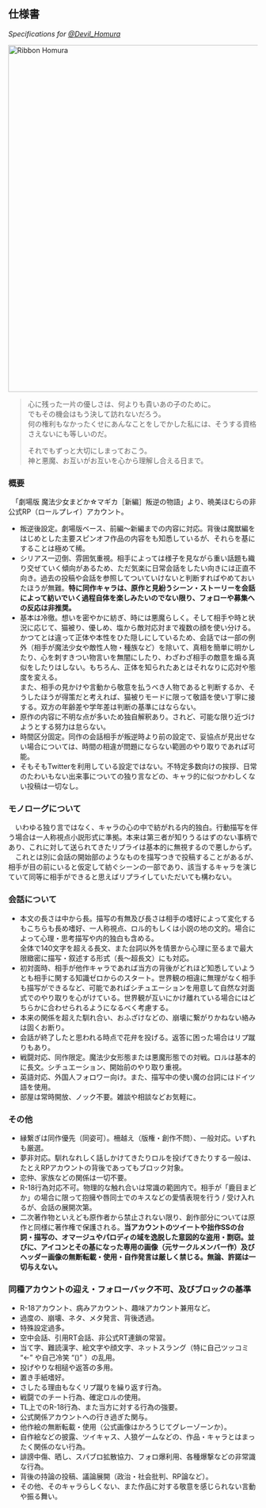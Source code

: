 ## 仕様書
*Specifications for [@Devil_Homura](https://twitter.com/Devil_Homura)*

<img src="https://rp.zweivogel.org/images/RibbonHomura_Latte_fixed.png" alt="Ribbon Homura" width="700" />

> 心に残った一片の優しさは、何よりも貴いあの子のために。  
> でもその機会はもう決して訪れないだろう。  
> 何の権利もなかったくせにあんなことをしでかした私には、そうする資格さえないにも等しいのだ。  
> 
> それでもずっと大切にしまっておこう。  
> 神と悪魔、お互いがお互いを心から理解し合える日まで。  

### 概要

　「劇場版 魔法少女まどか☆マギカ［新編］叛逆の物語」より、暁美ほむらの非公式RP（ロールプレイ）アカウント。

* 叛逆後設定。劇場版ベース、前編〜新編までの内容に対応。背後は魔獣編をはじめとした主要スピンオフ作品の内容をも知悉しているが、それらを基にすることは極めて稀。
* シリアス一辺倒、雰囲気重視。相手によっては様子を見ながら重い話題も織り交ぜていく傾向があるため、ただ気楽に日常会話をしたい向きには正直不向き。過去の投稿や会話を参照してついていけないと判断すればやめておいたほうが無難。**特に同作キャラは、原作と見紛うシーン・ストーリーを会話によって紡いでいく過程自体を楽しみたいのでない限り、フォローや募集への反応は非推奨。**
* 基本は冷徹。想いを密やかに紡ぎ、時には悪魔らしく。そして相手や時と状況に応じて、猫被り、優しめ、塩から敵対応対まで複数の顔を使い分ける。  
かつてとは違って正体や本性をひた隠しにしているため、会話では一部の例外（相手が魔法少女や敵性人物・種族など）を除いて、真相を簡単に明かしたり、心を刺すきつい物言いを無闇にしたり、わざわざ相手の敵意を煽る真似をしたりはしない。もちろん、正体を知られたあとはそれなりに応対や態度を変える。  
また、相手の見かけや言動から敬意を払うべき人物であると判断するか、そうしたほうが得策だと考えれば、猫被りモードに限って敬語を使い丁寧に接する。双方の年齢差や学年差は判断の基準にはならない。
* 原作の内容に不明な点が多いため独自解釈あり。されど、可能な限り近づけようとする努力は怠らない。
* 時間区分固定。同作の会話相手が叛逆時より前の設定で、妥協点が見出せない場合については、時間の相違が問題にならない範囲のやり取りであれば可能。
* そもそもTwitterを利用している設定ではない。不特定多数向けの挨拶、日常のたわいもない出来事についての独り言などの、キャラ的に似つかわしくない投稿は一切なし。

### モノローグについて

　いわゆる独り言ではなく、キャラの心の中で紡がれる内的独白。行動描写を伴う場合は一人称視点小説形式に準拠。本来は第三者が知りうるはずのない事柄であり、これに対して送られてきたリプライは基本的に無視するので悪しからず。  
　これとは別に会話の開始部のようなものを描写つきで投稿することがあるが、相手が目の前にいると仮定して紡ぐシーンの一部であり、該当するキャラを演じていて同等に相手ができると思えばリプライしていただいても構わない。

### 会話について

* 本文の長さは中から長。描写の有無及び長さは相手の嗜好によって変化するもこちらも長め嗜好、一人称視点、ロル的もしくは小説の地の文的。場合によって心理・思考描写や内的独白も含める。  
全体で140文字を超える長文、また台詞以外を情景から心理に至るまで最大限緻密に描写・叙述する形式（長〜超長文）にも対応。
* 初対面時、相手が他作キャラであれば当方の背後がどれほど知悉していようとも相手に関する知識ゼロからのスタート。世界観の相違に無理がなく相手も描写ができるなど、可能であればシチュエーションを用意して自然な対面式でのやり取りを心がけている。世界観が互いにかけ離れている場合にはどちらかに合わせられるようになるべく考慮する。
* 本来の関係を超えた馴れ合い、おふざけなどの、崩壊に繋がりかねない絡みは固くお断り。
* 会話が終了したと思われる時点で花弁を投げる。返答に困った場合はリプ蹴りもあり。
* 戦闘対応、同作限定。魔法少女形態または悪魔形態での対戦。ロルは基本的に長文。シチュエーション、開始前のやり取り重視。
* 英語対応、外国人フォロワー向け。また、描写中の使い魔の台詞にはドイツ語を使用。
* 部屋は常時開放、ノック不要。雑談や相談などお気軽に。

### その他

* 縁繋ぎは同作優先（同姿可）。柵越え（版権・創作不問）、一般対応。いずれも厳選。
* 夢非対応。馴れなれしく話しかけてきたりロルを投げてきたりする一般は、たとえRPアカウントの背後であってもブロック対象。
* 恋仲、家族などの関係は一切不要。
* R-18行為対応不可。物理的な触れ合いは常識の範囲内で。相手が「鹿目まどか」の場合に限って抱擁や唇同士でのキスなどの愛情表現を行う / 受け入れるが、会話の展開次第。
* 二次著作物といえども原作者から禁止されない限り、創作部分については原作と同様に著作権で保護される。**当アカウントのツイートや拙作SSの台詞・描写の、オマージュやパロディの域を逸脱した意図的な盗用・剽窃。並びに、アイコンとその基になった専用の画像（元サークルメンバー作）及びヘッダー画像の無断転載・使用・自作発言は厳しく禁じる。無論、許諾は一切与えない。**

### 同種アカウントの迎え・フォローバック不可、及びブロックの基準

* R-18アカウント、病みアカウント、趣味アカウント兼用など。
* 過度の、崩壊、ネタ、メタ発言、背後透過。
* 特殊設定過多。
* 空中会話、引用RT会話、非公式RT連鎖の常習。
* 当て字、難読漢字、絵文字や顔文字、ネットスラング（特に自己ツッコミ “←” や自己冷笑 “()” ）の乱用。
* 投げやりな相槌や返答の多用。
* 置き手紙嗜好。
* さしたる理由もなくリプ蹴りを繰り返す行為。
* 戦闘でのチート行為、確定ロルの使用。
* TL上でのR-18行為、また当方に対する行為の強要。
* 公式関係アカウントへの行き過ぎた関与。
* 他作絵の無断転載・使用（公式画像はかろうじてグレーゾーンか）。
* 自作絵などの披露、ツイキャス、人狼ゲームなどの、作品・キャラとはまったく関係のない行為。
* 誹謗中傷、晒し、スパブロ拡散協力、フォロ爆利用、各種爆撃などの非常識な行為。
* 背後の持論の投稿、議論展開（政治・社会批判、RP論など）。
* その他、そのキャラらしくない、また作品に対する敬意を感じられない言動や振る舞い。
